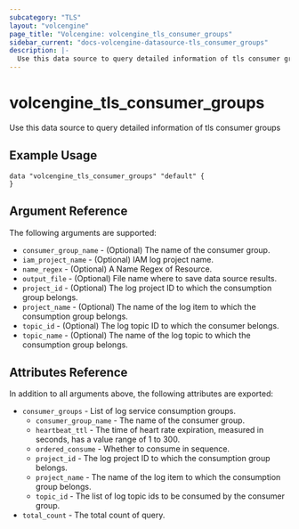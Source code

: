 ```yaml
---
subcategory: "TLS"
layout: "volcengine"
page_title: "Volcengine: volcengine_tls_consumer_groups"
sidebar_current: "docs-volcengine-datasource-tls_consumer_groups"
description: |-
  Use this data source to query detailed information of tls consumer groups
---
```

# volcengine_tls_consumer_groups
Use this data source to query detailed information of tls consumer groups
## Example Usage
```hcl
data "volcengine_tls_consumer_groups" "default" {
}
```
## Argument Reference
The following arguments are supported:
* `consumer_group_name` - (Optional) The name of the consumer group.
* `iam_project_name` - (Optional) IAM log project name.
* `name_regex` - (Optional) A Name Regex of Resource.
* `output_file` - (Optional) File name where to save data source results.
* `project_id` - (Optional) The log project ID to which the consumption group belongs.
* `project_name` - (Optional) The name of the log item to which the consumption group belongs.
* `topic_id` - (Optional) The log topic ID to which the consumer belongs.
* `topic_name` - (Optional) The name of the log topic to which the consumption group belongs.

## Attributes Reference
In addition to all arguments above, the following attributes are exported:
* `consumer_groups` - List of log service consumption groups.
    * `consumer_group_name` - The name of the consumer group.
    * `heartbeat_ttl` - The time of heart rate expiration, measured in seconds, has a value range of 1 to 300.
    * `ordered_consume` - Whether to consume in sequence.
    * `project_id` - The log project ID to which the consumption group belongs.
    * `project_name` - The name of the log item to which the consumption group belongs.
    * `topic_id` - The list of log topic ids to be consumed by the consumer group.
* `total_count` - The total count of query.


